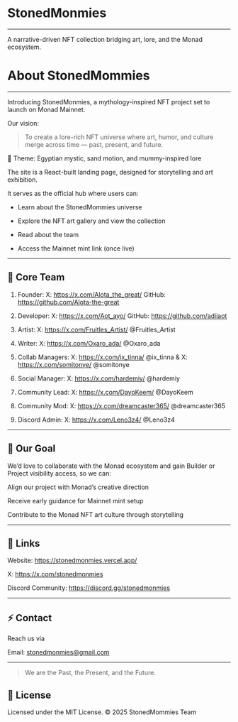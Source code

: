 # StonedMonmies
---
A narrative-driven NFT collection bridging art, lore, and the Monad ecosystem.

# About StonedMommies
---

Introducing StonedMonmies, a mythology-inspired NFT project set to launch on Monad Mainnet.

Our vision:

> To create a lore-rich NFT universe where art, humor, and culture merge across time — past, present, and future.

🎨 Theme: Egyptian mystic, sand motion, and mummy-inspired lore

The site is a React-built landing page, designed for storytelling and art exhibition.

It serves as the official hub where users can:

- Learn about the StonedMommies universe

- Explore the NFT art gallery and view the collection 

- Read about the team

- Access the Mainnet mint link (once live)

---

👥 Core Team
---

1. Founder: X: https://x.com/Alota_the_great/ GitHub: https://github.com/Alota-the-great

2. Developer: X: https://x.com/Aot_ayo/ GitHub: https://github.com/adiiaot

3. Artist: X: https://x.com/Fruitles_Artist/ @Fruitles_Artist

4. Writer: X: https://x.com/Oxaro_ada/ @Oxaro_ada

5. Collab Managers: X: https://x.com/ix_tinna/ @ix_tinna & X: https://x.com/somitonye/ @somitonye

6. Social Manager: X: https://x.com/hardemiy/ @hardemiy

7. Community Lead: X: https://x.com/DayoKeem/  @DayoKeem

8. Community Mod: X: https://x.com/dreamcaster365/ @dreamcaster365

9. Discord Admin: X: https://x.com/Leno3z4/ @Leno3z4

---

💎 Our Goal
---

We’d love to collaborate with the Monad ecosystem and gain Builder or Project visibility access, so we can:

Align our project with Monad’s creative direction

Receive early guidance for Mainnet mint setup

Contribute to the Monad NFT art culture through storytelling

---

🔗 Links
---
Website: https://stonedmonmies.vercel.app/

X: https://x.com/stonedmonmies

Discord Community: https://discord.gg/stonedmonmies


---

⚡ Contact
---
Reach us via

Email: stonedmonmies@gmail.com

---
> We are the Past, the Present, and the Future.
>
> 
🧿 License
---
Licensed under the MIT License.
© 2025 StonedMommies Team
